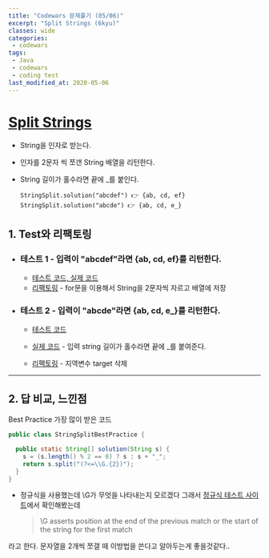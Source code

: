```yaml
---
title: "Codewars 문제풀기 (05/06)"
excerpt: "Split Strings (6kyu)"
classes: wide
categories:
 - codewars
tags:
 - Java
 - codewars
 - coding test
last_modified_at: 2020-05-06
---
```




# [Split Strings](https://www.codewars.com/kata/515de9ae9dcfc28eb6000001/train/java)

* String을 인자로 받는다.

* 인자를 2문자 씩 쪼갠 String 배열을 리턴한다.

* String 길이가 홀수라면 끝에 _를 붙인다.

  ``` 
  StringSplit.solution("abcdef") 👉 {ab, cd, ef}
  StringSplit.solution("abcde") 👉 {ab, cd, e_}
  ```

  

## 1. Test와 리팩토링

* ### 테스트 1 - 입력이 "abcdef"라면 {ab, cd, ef}를 리턴한다.

  * [테스트 코드, 실제 코드](https://github.com/JinHoooooou/codeWarsChallenge/commit/9bec59885825cb73fa5ab4a80eec6ec6ecc29b14)

  
  - [리팩토링](https://github.com/JinHoooooou/codeWarsChallenge/commit/b16b0cdfe32d8cd81329fd2dba7bece0c37db616) - for문을 이용해서 String을 2문자씩 자르고 배열에 저장
  
    
  
* ### 테스트 2 - 입력이 "abcde"라면 {ab, cd, e_}를 리턴한다.

  * [테스트 코드](https://github.com/JinHoooooou/codeWarsChallenge/commit/084cb10d285cec0088981558db211f00e74b9ddf)

  * [실제 코드](https://github.com/JinHoooooou/codeWarsChallenge/commit/2f35e93a7405b95a78f9753d19bc4023de02e8fe) - 입력 string 길이가 홀수라면 끝에 _를 붙여준다. 

  * [리팩토링](https://github.com/JinHoooooou/codeWarsChallenge/commit/748826e6711e6f5d974c02fdeed66487c6deb440) - 지역변수 target 삭제

    

---

## 2. 답 비교, 느낀점

Best Practice 가장 많이 받은 코드

```java
public class StringSplitBestPractice {

  public static String[] solution(String s) {
    s = (s.length() % 2 == 0) ? s : s + "_";
    return s.split("(?<=\\G.{2})");
  }
}
```

* 정규식을 사용했는데 \G가 무엇을 나타내는지 모르겠다 그래서 [정규식 테스트 사이트](https://regex101.com/)에서 확인해봤는데

  > \G asserts position at the end of the previous match or the start of the string for the first match

라고 한다. 문자열을 2개씩 쪼갤 때 이방법을 쓴다고 알아두는게 좋을것같다..
